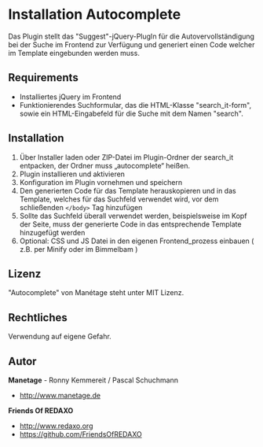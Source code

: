 # Installation Autocomplete

Das Plugin stellt das "Suggest"-jQuery-PlugIn für die Autovervollständigung bei
der Suche im Frontend zur Verfügung und generiert einen Code welcher im Template
eingebunden werden muss.

## Requirements

* Installiertes jQuery im Frontend
* Funktionierendes Suchformular, das die HTML-Klasse "search_it-form",
  sowie ein HTML-Eingabefeld für die Suche mit dem Namen "search".

## Installation

1. Über Installer laden oder ZIP-Datei im Plugin-Ordner der search_it entpacken,
   der Ordner muss „autocomplete“ heißen.
2. Plugin installieren und aktivieren
3. Konfiguration im Plugin vornehmen und speichern
4. Den generierten Code für das Template herauskopieren und in das Template,
   welches für das Suchfeld verwendet wird, vor dem schließenden `</body>` Tag
   hinzufügen
5. Sollte das Suchfeld überall verwendet werden, beispielsweise im Kopf der
   Seite, muss der generierte Code in das entsprechende Template hinzugefügt
   werden
6. Optional: CSS und JS Datei in den eigenen Frontend_prozess einbauen ( z.B.
   per Minify oder im Bimmelbam )

## Lizenz

"Autocomplete" von Manétage steht unter MIT Lizenz.

## Rechtliches

Verwendung auf eigene Gefahr.

## Autor

**Manetage** - Ronny Kemmereit / Pascal Schuchmann

* http://www.manetage.de

**Friends Of REDAXO**

* http://www.redaxo.org
* https://github.com/FriendsOfREDAXO
